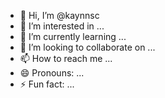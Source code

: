 - 👋 Hi, I’m @kaynnsc
- 👀 I’m interested in ...
- 🌱 I’m currently learning ...
- 💞️ I’m looking to collaborate on ...
- 📫 How to reach me ...
- 😄 Pronouns: ...
- ⚡ Fun fact: ...

<!---
kaynnsc/kaynnsc is a ✨ special ✨ repository because its `README.md` (this file) appears on your GitHub profile.
You can click the Preview link to take a look at your changes.
--->
